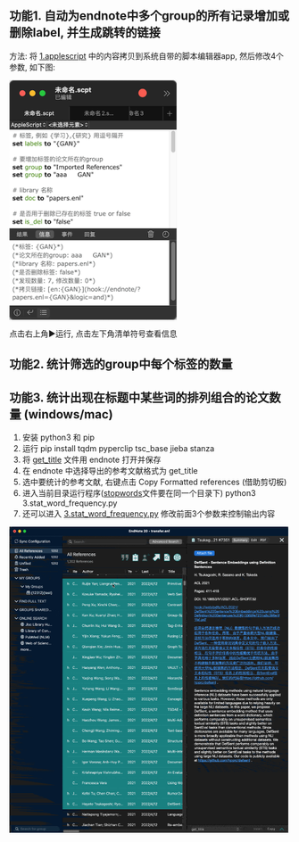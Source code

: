 ## 功能1. 自动为endnote中多个group的所有记录增加或删除label, 并生成跳转的链接
方法: 将 [1.applescript](1.applescript) 中的内容拷贝到系统自带的脚本编辑器app, 然后修改4个参数, 如下图:

<img src="1.png" width = "300" alt="" align=center />

点击右上角▶️运行, 点击左下角清单符号查看信息

## 功能2. 统计筛选的group中每个标签的数量

## 功能3. 统计出现在标题中某些词的排列组合的论文数量 (windows/mac)
1. 安装 python3 和 pip
2. 运行 pip install tqdm pyperclip tsc_base jieba stanza
3. 将 [get_title](get_title.ens) 文件用 endnote 打开并保存
4. 在 endnote 中选择导出的参考文献格式为 get_title
5. 选中要统计的参考文献, 右键点击 Copy Formatted references (借助剪切板)
6. 进入当前目录运行程序([stopwords](stopwords)文件要在同一个目录下) python3 3.stat_word_frequency.py
7. 还可以进入 [3.stat_word_frequency.py](3.stat_word_frequency.py) 修改前面3个参数来控制输出内容

<img src="3.gif" width = "500" alt="" align=center />
